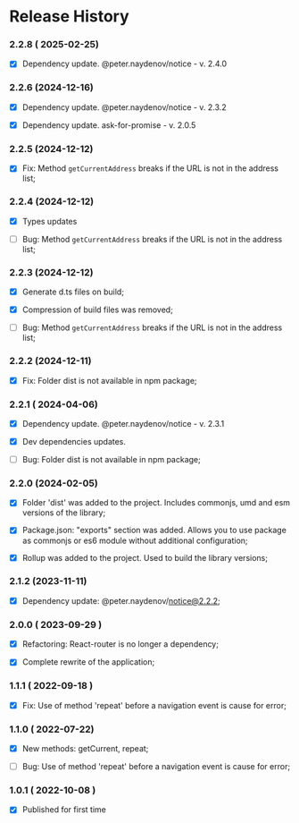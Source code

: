 # Release History



### 2.2.8 ( 2025-02-25)
- [x] Dependency update. @peter.naydenov/notice - v. 2.4.0



### 2.2.6 (2024-12-16)
- [x] Dependency update. @peter.naydenov/notice - v. 2.3.2
- [x] Dependency update. ask-for-promise - v. 2.0.5


### 2.2.5 (2024-12-12)
- [x] Fix: Method `getCurrentAddress` breaks if the URL is not in the address list;



### 2.2.4 (2024-12-12)
- [x] Types updates
- [ ] Bug: Method `getCurrentAddress` breaks if the URL is not in the address list;


### 2.2.3 (2024-12-12)
- [x] Generate d.ts files on build;
- [x] Compression of build files was removed;
- [ ] Bug: Method `getCurrentAddress` breaks if the URL is not in the address list;



### 2.2.2 (2024-12-11)
- [x] Fix: Folder dist is not available in npm package;



### 2.2.1 ( 2024-04-06)
- [x] Dependency update. @peter.naydenov/notice - v. 2.3.1
- [x] Dev dependencies updates.
- [ ] Bug: Folder dist is not available in npm package;




### 2.2.0 (2024-02-05)
- [x]  Folder 'dist' was added to the project. Includes commonjs, umd and esm versions of the library;
 - [x] Package.json: "exports" section was added. Allows you to use package as commonjs or es6 module without additional configuration;
 - [x] Rollup was added to the project. Used to build the library versions;




### 2.1.2 (2023-11-11)
- [x] Dependency update: @peter.naydenov/notice@2.2.2;



### 2.0.0 ( 2023-09-29 )
- [x] Refactoring: React-router is no longer a dependency;
- [x] Complete rewrite of the application;



### 1.1.1 ( 2022-09-18 )
- [x] Fix: Use of method 'repeat' before a navigation event is cause for error;



### 1.1.0 ( 2022-07-22)
- [x] New methods: getCurrent, repeat;
- [ ] Bug: Use of method 'repeat' before a navigation event is cause for error;



### 1.0.1 ( 2022-10-08 )
- [x] Published for first time